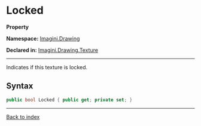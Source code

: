 # Locked

**Property**

**Namespace:** [Imagini.Drawing](Imagini.Drawing.md)

**Declared in:** [Imagini.Drawing.Texture](Imagini.Drawing.Texture.md)

------



Indicates if this texture is locked.


## Syntax

```csharp
public bool Locked { public get; private set; }
```

------

[Back to index](index.md)
